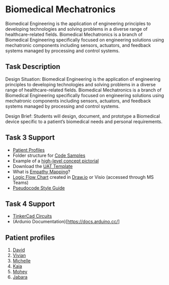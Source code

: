 # Biomedical Mechatronics
Biomedical Engineering is the application of engineering principles to developing technologies and solving problems in a diverse range of healthcare-related fields. Biomedical Mechatronics is a branch of Biomedical Engineering specifically focused on engineering solutions using mechatronic components including sensors, actuators, and feedback systems managed by processing and control systems.

## Task Description
Design Situation:
Biomedical Engineering is the application of engineering principles to developing technologies and solving problems in a diverse range of healthcare-related fields. Biomedical Mechatronics is a branch of Biomedical Engineering specifically focused on engineering solutions using mechatronic components including sensors, actuators, and feedback systems managed by processing and control systems.

Design Brief:
Students will design, document, and prototype a Biomedical device specific to a patient’s biomedical needs and personal requirements.

## Task 3 Support
- [Patient Profiles](#Patient-profiles)
- Folder structure for [Code Samples](https://github.com/TempeHS/TempeHS_Ardunio_Boilerplate/tree/main/Ardunio_Bootcamp)
- Example of a [high-level concept pictorial](https://github.com/TempeHS/TempeHS_Ardunio_Boilerplate/blob/main/BioMedical_Mechatronics_Task/Task_Support/ConceptPictorialExample.jpg)
- Download the [UAT Template](https://github.com/TempeHS/TempeHS_Ardunio_Boilerplate/blob/main/BioMedical_Mechatronics_Task/Task_Support/UAT_TestPlan%20Templatev2.docx)
- What is [Empathy Mapping](https://github.com/TempeHS/TempeHS_Ardunio_Boilerplate/blob/main/BioMedical_Mechatronics_Task/Task_Support/EmpathyMap.md)?
- [Logic Flow Chart](https://github.com/TempeHS/TempeHS_Ardunio_Boilerplate/blob/main/BioMedical_Mechatronics_Task/Task_Support/PsuedeoCode_StyleGuide.pdf) created in [Draw.io](https://www.draw.io) or Visio (accessed through MS Teams)
- [Pseudocode Style Guide](https://github.com/TempeHS/TempeHS_Ardunio_Boilerplate/blob/main/BioMedical_Mechatronics_Task/Task_Support/PsuedeoCode_StyleGuide.pdf)

## Task 4 Support
- [TinkerCad Circuits](https://www.tinkercad.com/blog/official-guide-to-tinkercad-circuits)
- (Ardunio Documentation)[https://docs.arduino.cc/]


## Patient profiles
1. [David](https://github.com/TempeHS/TempeHS_Ardunio_Boilerplate/blob/main/BioMedical_Mechatronics_Task/Patient_Profiles/David.md)
2. [Vivian](https://github.com/TempeHS/TempeHS_Ardunio_Boilerplate/blob/main/BioMedical_Mechatronics_Task/Patient_Profiles/Vivian.md)
3. [Michelle](https://github.com/TempeHS/TempeHS_Ardunio_Boilerplate/blob/main/BioMedical_Mechatronics_Task/Patient_Profiles/Michelle.md)
4. [Kaia](https://github.com/TempeHS/TempeHS_Ardunio_Boilerplate/blob/main/BioMedical_Mechatronics_Task/Patient_Profiles/Kaia.md)
5. [Mohey](https://github.com/TempeHS/TempeHS_Ardunio_Boilerplate/blob/main/BioMedical_Mechatronics_Task/Patient_Profiles/Mohey.md)
6. [Jabara](https://github.com/TempeHS/TempeHS_Ardunio_Boilerplate/blob/main/BioMedical_Mechatronics_Task/Patient_Profiles/Jabara.md)
